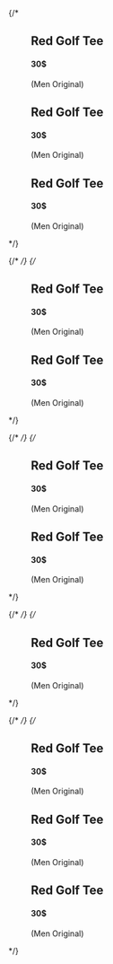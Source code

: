 {/* <figure>
<div class="two"></div>
<figcaption>
    <h2>Red Golf Tee</h2>
    <div className="fig-footer">
    <h4>30$</h4>
    <p>(Men Original)</p>
    </div>
</figcaption>
</figure>
<figure>
<div class="three"></div>
<figcaption>
    <h2>Red Golf Tee</h2>
    <div className="fig-footer">
    <h4>30$</h4>
    <p>(Men Original)</p>
    </div>
</figcaption>
</figure>
<figure>
<div class="four"></div>
<figcaption>
    <h2>Red Golf Tee</h2>
    <div className="fig-footer">
    <h4>30$</h4>
    <p>(Men Original)</p>
    </div>
</figcaption>
</figure> */}

{/* <!-- Row 2: 2 boxes, each spanning 2 columns --> */}
{/* <figure class="span2">
<div class="three"></div>

<figcaption>
    <h2>Red Golf Tee</h2>
    <div className="fig-footer">
    <h4>30$</h4>
    <p>(Men Original)</p>
    </div>
</figcaption>
</figure>
<figure class="span2">
<div class="one"></div>
<figcaption>
    <h2>Red Golf Tee</h2>
    <div className="fig-footer">
    <h4>30$</h4>
    <p>(Men Original)</p>
    </div>
</figcaption>
</figure> */}

{/* <!-- Row 3: One box spans 3 columns, one box spans 1 column --> */}
{/* <figure class="span3">
<div class="four"></div>
<figcaption>
    <h2>Red Golf Tee</h2>
    <div className="fig-footer">
    <h4>30$</h4>
    <p>(Men Original)</p>
    </div>
</figcaption>
</figure>
<figure class="span1-lg">
<div class="two"></div>
<figcaption>
    <h2>Red Golf Tee</h2>
    <div className="fig-footer">
    <h4>30$</h4>
    <p>(Men Original)</p>
    </div>
</figcaption>
</figure> */}

{/* <!-- Row 4: One box spans 4 columns --> */}
{/* <figure class="span4">
<div class="three"></div>
<figcaption>
    <h2>Red Golf Tee</h2>
    <div className="fig-footer">
    <h4>30$</h4>
    <p>(Men Original)</p>
    </div>
</figcaption>
</figure> */}

{/* <!-- Row 5: 3 boxes, 1-2-1 distribution --> */}
{/* <figure class="span2-md order2">
<div class="four"></div>
<figcaption>
    <h2>Red Golf Tee</h2>
    <div className="fig-footer">
    <h4>30$</h4>
    <p>(Men Original)</p>
    </div>
</figcaption>
</figure>
<figure class="span4-md order1">
<div class="two"></div>
<figcaption>
    <h2>Red Golf Tee</h2>
    <div className="fig-footer">
    <h4>30$</h4>
    <p>(Men Original)</p>
    </div>
</figcaption>
</figure>
<figure class="span2-md order2">
<div class="one"></div>
<figcaption>
    <h2>Red Golf Tee</h2>
    <div className="fig-footer">
    <h4>30$</h4>
    <p>(Men Original)</p>
    </div>
</figcaption>
</figure> */}